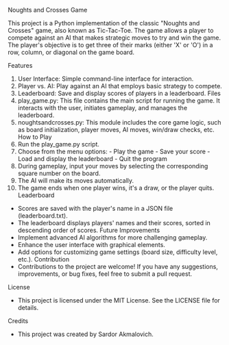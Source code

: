 
Noughts and Crosses Game

This project is a Python implementation of the classic "Noughts and Crosses" game, also known as Tic-Tac-Toe. 
The game allows a player to compete against an AI that makes strategic moves to try and win the game. 
The player's objective is to get three of their marks (either 'X' or 'O') in a row, column, or diagonal on the game board.

Features
  1. User Interface: Simple command-line interface for interaction.
  2. Player vs. AI: Play against an AI that employs basic strategy to compete.
  3. Leaderboard: Save and display scores of players in a leaderboard.
Files
  1. play_game.py: This file contains the main script for running the game. It interacts with the user, initiates gameplay, and manages the leaderboard.
  2. noughtsandcrosses.py: This module includes the core game logic, such as board initialization, player moves, AI moves, win/draw checks, etc.
How to Play
  1. Run the play_game.py script.
  2. Choose from the menu options:
    - Play the game
    - Save your score
    - Load and display the leaderboard
    - Quit the program
  3. During gameplay, input your moves by selecting the corresponding square number on the board.
  4. The AI will make its moves automatically.
  5. The game ends when one player wins, it's a draw, or the player quits.
Leaderboard
  - Scores are saved with the player's name in a JSON file (leaderboard.txt).
  - The leaderboard displays players' names and their scores, sorted in descending order of scores.
Future Improvements
  - Implement advanced AI algorithms for more challenging gameplay.
  - Enhance the user interface with graphical elements.
  - Add options for customizing game settings (board size, difficulty level, etc.).
Contribution
  - Contributions to the project are welcome! If you have any suggestions, improvements, or bug fixes, feel free to submit a pull request.

License
  - This project is licensed under the MIT License. See the LICENSE file for details.

Credits
  - This project was created by Sardor Akmalovich.
